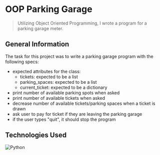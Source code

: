 # OOP Parking Garage
> Utilizing Object Oriented Programming, I wrote a program for a parking garage meter.

## General Information
The task for this project was to write a parking garage program with the following
specs:

-  expected attributes for the class:
    - tickets: expected to be a list
    - parking_spaces: expected to be a list
    - current_ticket: expected to be a dictionary
- print number of available parking spots when asked
- print number of available tickets when asked
- decrease number of available tickets/parking spaces when a ticket is drawn
- ask user to pay for ticket if they are leaving the parking garage
- if the user types "quit", it should stop the program

## Technologies Used
![Python](https://img.shields.io/badge/python-3670A0?style=for-the-badge&logo=python&logoColor=ffdd54)
